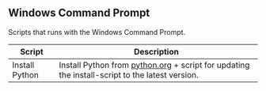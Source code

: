 ## Windows Command Prompt

Scripts that runs with the Windows Command Prompt.

| Script | Description |
|-|-|
| Install Python | Install Python from [python.org](https://python.org) + script for updating the install-script to the latest version. |
